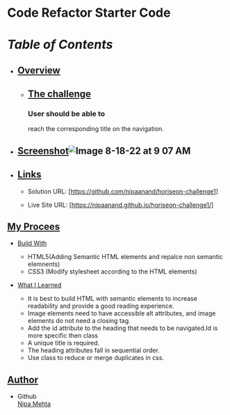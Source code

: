 # Code Refactor Starter Code 

# *Table of Contents*
- ## [Overview](#overview)
            
    - ## [The challenge](#thechallenge)
        ### User should be able to
        reach the corresponding title on the navigation.

- ## [Screenshot](#screenshot)![Image 8-18-22 at 9 07 AM](https://user-images.githubusercontent.com/105323937/185409026-bba62b5a-f538-4b68-990e-a3cca562c5c0.jpg)

- ## [Links](#links)
    - Solution URL:
    [https://github.com/nipaanand/horiseon-challenge1]

    - Live Site URL:
    [https://nipaanand.github.io/horiseon-challenge1/]

## [My Procees](#myprocess)
- [Build With](#buildwith)

    -  HTML5(Adding Semantic HTML elements  and repalce non semantic elemnents)
    -  CSS3 (Modify stylesheet according to the HTML elements)

- [What I Learned](#whatleaned)

    - It is best to build HTML with semantic elements to increase readability and provide a good reading experience.
    - Image elements need to have accessible alt attributes, and image elements do not need a closing tag.
    - Add the id attribute to the heading that needs to be navigated.Id is more specific then class
    - A unique title is required.
    - The heading attributes fall in sequential order.
    - Use class to reduce or merge duplicates in css.

## [Author](#author)
- Github   
[Nipa Mehta](https://www.github.com/nipaanand)